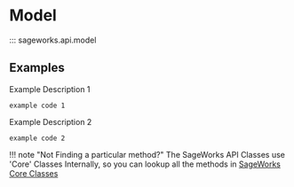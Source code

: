 # Model
::: sageworks.api.model


## Examples
Example Description 1

```
example code 1
```

Example Description 2

```
example code 2
```

!!! note "Not Finding a particular method?"
    The SageWorks API Classes use 'Core' Classes Internally, so you can lookup all the methods in [SageWorks Core Classes](../core_classes/overview.md)
